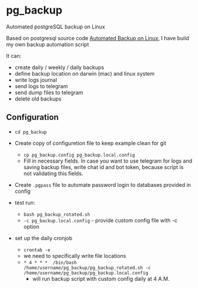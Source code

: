 # pg_backup
Automated postgreSQL backup on Linux

Based on postgresql source code [Automated Backup on Linux](https://wiki.postgresql.org/wiki/Automated_Backup_on_Linux), I have build my own backup automation script

It can:

- create daily / weekly / daily backups
- define backup location on darwin (mac) and linux system
- write logs journal
- send logs to telegram
- send dump files to telegram
- delete old backups

## Configuration
* `cd pg_backup`
* Create copy of configuretion file to keep example clean for git
	* `cp pg_backup.config pg_backup.local.config`
	* Fill in necessary fields. In case you want to use telegram for logs and saving backup files, write chat id and bot token, because script is not validating this fields.

* Create `.pgpass` file to automate password login to databases provided in config
* test run:
	* `bash pg_backup_rotated.sh`
	* `-c pg_backup.local.config` - provide custom config file with -c option
* set up the daily cronjob
	* `crontab -e`
	* we need to specifically write file locations
	* `* 4 * * *  /bin/bash /home/username/pg_backup/pg_backup_rotated.sh -c /home/username/pg_backup/pg_backup.local.config`
		* will run backup script with custom config daily at 4 A.M.